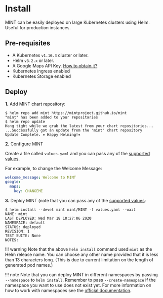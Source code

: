 # Install


MINT can be easily deployed on large Kubernetes clusters using Helm. Useful for production instances.

## Pre-requisites

- A Kubernetes `v1.16.3` cluster or later. 
- Helm `v3.2.x` or later.
- A Google Maps API Key. [How to obtain it?](https://developers.google.com/maps/documentation/javascript/get-api-key)
- Kubernetes Ingress enabled
- Kubernetes Storage enabled

## Deploy

**1.** Add MINT chart repository:

```console
$ helm repo add mint https://mintproject.github.io/mint      
"mint" has been added to your repositories
$ helm repo update
Hang tight while we grab the latest from your chart repositories...
...Successfully got an update from the "mint" chart repository
Update Complete. ⎈ Happy Helming!⎈
```

**2.** Configure MINT 

Create a file called `values.yaml` and you can pass any of the [supported values](https://github.com/mintproject/mint/tree/main/helm#readme).

For example, to change the Welcome Message:

```yaml
welcome_message: Welcome to MINT
google:
  maps:
    key: CHANGEME
```


**3.** Deploy MINT (note that you can pass any of the [supported values](https://github.com/mintproject/mint/tree/main/helm#readme):



```console
$ helm install --devel mint mint/MINT -f values.yaml --wait
NAME: mint 
LAST DEPLOYED: Wed Mar 18 10:27:06 2020
NAMESPACE: default
STATUS: deployed
REVISION: 1
TEST SUITE: None
NOTES:

```

!!! warning
    Note that the above `helm install` command used `mint` as the Helm release name. You can choose any other name provided that it is less than 13 characters long. (This is due to current limitation on the length of generated pod names.)

!!! note
    Note that you can deploy MINT in different namespaces by passing `--namespace` to `helm install`. Remember to pass `--create-namespace` if the namespace you want to use does not exist yet. For more information on how to work with namespaces see the [official documentation](https://kubernetes.io/docs/concepts/overview/working-with-objects/namespaces/).

